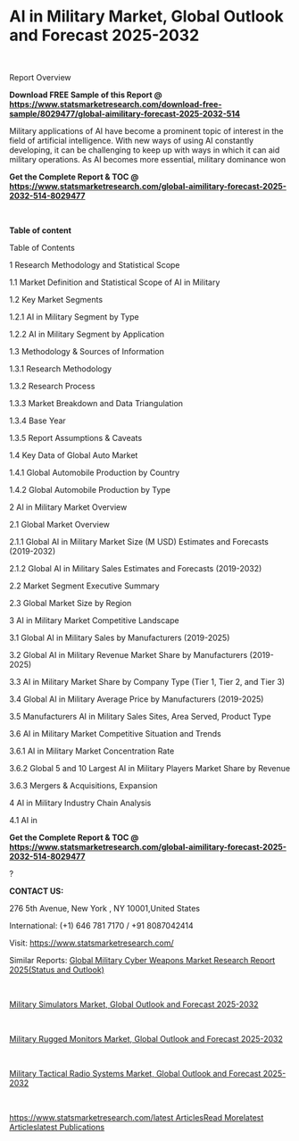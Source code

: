 <h1>AI in Military Market, Global Outlook and Forecast 2025-2032</h1><br/><p>Report Overview</p>
 
 
 
 <p><strong>Download FREE Sample of this Report @ <a href="https://www.statsmarketresearch.com/download-free-sample/8029477/global-aimilitary-forecast-2025-2032-514">https://www.statsmarketresearch.com/download-free-sample/8029477/global-aimilitary-forecast-2025-2032-514</a></strong></p>
 
 
 
 <p>Military applications of AI have become a prominent topic of interest in the field of artificial intelligence. With new ways of using AI constantly developing, it can be challenging to keep up with ways in which it can aid military operations. As AI becomes more essential, military dominance won</p>
 
 
 
 <div><b>Get the Complete Report & TOC @ <a href="https://www.statsmarketresearch.com/global-aimilitary-forecast-2025-2032-514-8029477">https://www.statsmarketresearch.com/global-aimilitary-forecast-2025-2032-514-8029477</a></b></div>
 
 
 
 <p><br />
 
 <b>Table of content</b></p>
 
 
 
 <p>Table of Contents<br />
 
 1 Research Methodology and Statistical Scope<br />
 
 1.1 Market Definition and Statistical Scope of AI in Military<br />
 
 1.2 Key Market Segments<br />
 
 1.2.1 AI in Military Segment by Type<br />
 
 1.2.2 AI in Military Segment by Application<br />
 
 1.3 Methodology & Sources of Information<br />
 
 1.3.1 Research Methodology<br />
 
 1.3.2 Research Process<br />
 
 1.3.3 Market Breakdown and Data Triangulation<br />
 
 1.3.4 Base Year<br />
 
 1.3.5 Report Assumptions & Caveats<br />
 
 1.4 Key Data of Global Auto Market<br />
 
 1.4.1 Global Automobile Production by Country<br />
 
 1.4.2 Global Automobile Production by Type<br />
 
 2 AI in Military Market Overview<br />
 
 2.1 Global Market Overview<br />
 
 2.1.1 Global AI in Military Market Size (M USD) Estimates and Forecasts (2019-2032)<br />
 
 2.1.2 Global AI in Military Sales Estimates and Forecasts (2019-2032)<br />
 
 2.2 Market Segment Executive Summary<br />
 
 2.3 Global Market Size by Region<br />
 
 3 AI in Military Market Competitive Landscape<br />
 
 3.1 Global AI in Military Sales by Manufacturers (2019-2025)<br />
 
 3.2 Global AI in Military Revenue Market Share by Manufacturers (2019-2025)<br />
 
 3.3 AI in Military Market Share by Company Type (Tier 1, Tier 2, and Tier 3)<br />
 
 3.4 Global AI in Military Average Price by Manufacturers (2019-2025)<br />
 
 3.5 Manufacturers AI in Military Sales Sites, Area Served, Product Type<br />
 
 3.6 AI in Military Market Competitive Situation and Trends<br />
 
 3.6.1 AI in Military Market Concentration Rate<br />
 
 3.6.2 Global 5 and 10 Largest AI in Military Players Market Share by Revenue<br />
 
 3.6.3 Mergers & Acquisitions, Expansion<br />
 
 4 AI in Military Industry Chain Analysis<br />
 
 4.1 AI in</p>
 
 
 
 <div><b>Get the Complete Report & TOC @ <a href="https://www.statsmarketresearch.com/global-aimilitary-forecast-2025-2032-514-8029477">https://www.statsmarketresearch.com/global-aimilitary-forecast-2025-2032-514-8029477</a></b></div>
 
 
 
 <p>? </p>
 
 
 
 <p><b>CONTACT US:</b><br />
 
 276 5th Avenue, New York , NY 10001,United States<br />
 
 International: (+1) 646 781 7170 / +91 8087042414<br />
 
 Visit: <a href="https://www.statsmarketresearch.com/">https://www.statsmarketresearch.com/</a><br />
 
 Similar Reports: <a href="https://www.statsmarketresearch.com/global-aimilitary-forecast-2025-2032-514-8029477">Global Military Cyber Weapons Market Research Report 2025(Status and Outlook)</a><br />
 
 <br />
 
 <a href="https://www.statsmarketresearch.com/global-aimilitary-forecast-2025-2032-514-8029477">Military Simulators Market, Global Outlook and Forecast 2025-2032</a><br />
 
 <br />
 
 <a href="https://www.statsmarketresearch.com/global-aimilitary-forecast-2025-2032-514-8029477">Military Rugged Monitors Market, Global Outlook and Forecast 2025-2032</a><br />
 
 <br />
 
 <a href="https://www.statsmarketresearch.com/global-aimilitary-forecast-2025-2032-514-8029477">Military Tactical Radio Systems Market, Global Outlook and Forecast 2025-2032</a><br />
 
 <br />
 
 <a href="https://gyeongbokgung.com">https://www.statsmarketresearch.com/</a><a href="https://hallyeomaritime.com">latest Articles</a><a href="https://jingwansa.com">Read More</a><a href="https://nguoiviet.jp/">latest Articles</a><a href="https://www.intelmarketresearch.com/">latest Publications</a></p>